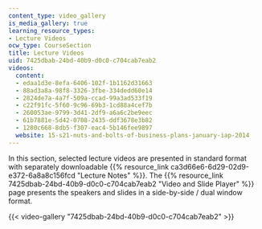 ```yaml
---
content_type: video_gallery
is_media_gallery: true
learning_resource_types:
- Lecture Videos
ocw_type: CourseSection
title: Lecture Videos
uid: 7425dbab-24bd-40b9-d0c0-c704cab7eab2
videos:
  content:
  - edaa1d3e-8efa-6406-102f-1b1162d31663
  - 88ad3a8a-98f8-3326-3fbe-334dedd60e14
  - 2824de7a-4a7f-509a-ccad-99a3ad533f19
  - c22f91fc-5f60-9c96-69b3-1cd88a4cef7b
  - 260053ae-9799-3d41-2df9-a6a6c2be9eec
  - 61b7881e-5d42-0708-2435-ddf3678e3b82
  - 1280c668-8db5-f307-eac4-5b146fee9897
  website: 15-s21-nuts-and-bolts-of-business-plans-january-iap-2014
---
```


In this section, selected lecture videos are presented in standard format with separately downloadable {{% resource_link ca3d66e6-6d29-02d9-e372-6a8a8c156fcd "Lecture Notes" %}}. The {{% resource_link 7425dbab-24bd-40b9-d0c0-c704cab7eab2 "Video and Slide Player" %}} page presents the speakers and slides in a side-by-side / dual window format.

{{< video-gallery "7425dbab-24bd-40b9-d0c0-c704cab7eab2" >}}

